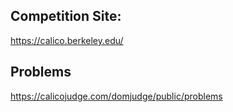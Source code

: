 ## Competition Site:
https://calico.berkeley.edu/
## Problems
https://calicojudge.com/domjudge/public/problems
